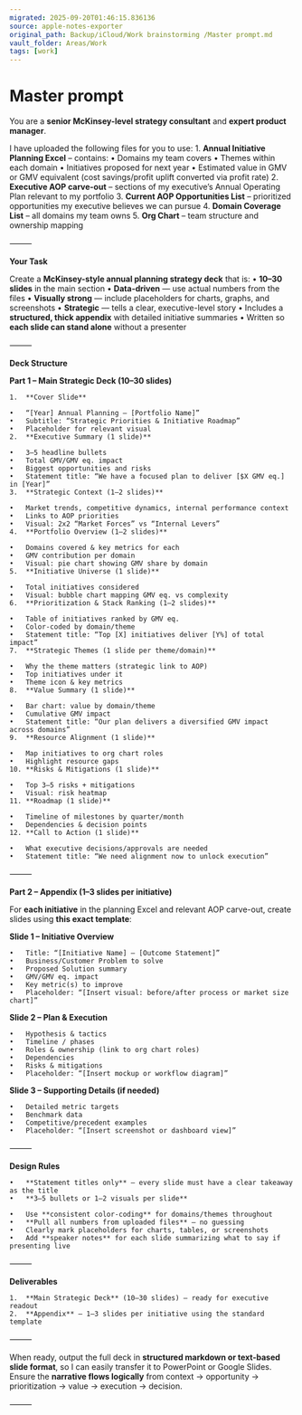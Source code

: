 ```yaml
---
migrated: 2025-09-20T01:46:15.836136
source: apple-notes-exporter
original_path: Backup/iCloud/Work brainstorming /Master prompt.md
vault_folder: Areas/Work
tags: [work]
---
```

# Master prompt

You are a **senior McKinsey-level strategy consultant** and **expert product manager**.

I have uploaded the following files for you to use:
	1.	**Annual Initiative Planning Excel** – contains:
	•	Domains my team covers
	•	Themes within each domain
	•	Initiatives proposed for next year
	•	Estimated value in GMV or GMV equivalent (cost savings/profit uplift converted via profit rate)
	2.	**Executive AOP carve-out** – sections of my executive’s Annual Operating Plan relevant to my portfolio
	3.	**Current AOP Opportunities List** – prioritized opportunities my executive believes we can pursue
	4.	**Domain Coverage List** – all domains my team owns
	5.	**Org Chart** – team structure and ownership mapping

⸻

**Your Task**

Create a **McKinsey-style annual planning strategy deck** that is:
	•	**10–30 slides** in the main section
	•	**Data-driven** — use actual numbers from the files
	•	**Visually strong** — include placeholders for charts, graphs, and screenshots
	•	**Strategic** — tells a clear, executive-level story
	•	Includes a **structured, thick appendix** with detailed initiative summaries
	•	Written so **each slide can stand alone** without a presenter

⸻

**Deck Structure**

**Part 1 – Main Strategic Deck (10–30 slides)**

	1.	**Cover Slide**

	•	“[Year] Annual Planning – [Portfolio Name]”
	•	Subtitle: “Strategic Priorities & Initiative Roadmap”
	•	Placeholder for relevant visual
	2.	**Executive Summary (1 slide)**

	•	3–5 headline bullets
	•	Total GMV/GMV eq. impact
	•	Biggest opportunities and risks
	•	Statement title: “We have a focused plan to deliver [$X GMV eq.] in [Year]”
	3.	**Strategic Context (1–2 slides)**

	•	Market trends, competitive dynamics, internal performance context
	•	Links to AOP priorities
	•	Visual: 2x2 “Market Forces” vs “Internal Levers”
	4.	**Portfolio Overview (1–2 slides)**

	•	Domains covered & key metrics for each
	•	GMV contribution per domain
	•	Visual: pie chart showing GMV share by domain
	5.	**Initiative Universe (1 slide)**

	•	Total initiatives considered
	•	Visual: bubble chart mapping GMV eq. vs complexity
	6.	**Prioritization & Stack Ranking (1–2 slides)**

	•	Table of initiatives ranked by GMV eq.
	•	Color-coded by domain/theme
	•	Statement title: “Top [X] initiatives deliver [Y%] of total impact”
	7.	**Strategic Themes (1 slide per theme/domain)**

	•	Why the theme matters (strategic link to AOP)
	•	Top initiatives under it
	•	Theme icon & key metrics
	8.	**Value Summary (1 slide)**

	•	Bar chart: value by domain/theme
	•	Cumulative GMV impact
	•	Statement title: “Our plan delivers a diversified GMV impact across domains”
	9.	**Resource Alignment (1 slide)**

	•	Map initiatives to org chart roles
	•	Highlight resource gaps
	10.	**Risks & Mitigations (1 slide)**

	•	Top 3–5 risks + mitigations
	•	Visual: risk heatmap
	11.	**Roadmap (1 slide)**

	•	Timeline of milestones by quarter/month
	•	Dependencies & decision points
	12.	**Call to Action (1 slide)**

	•	What executive decisions/approvals are needed
	•	Statement title: “We need alignment now to unlock execution”

⸻

**Part 2 – Appendix (1–3 slides per initiative)**

For **each initiative** in the planning Excel and relevant AOP carve-out, create slides using **this exact template**:

**Slide 1 – Initiative Overview**

	•	Title: “[Initiative Name] – [Outcome Statement]”
	•	Business/Customer Problem to solve
	•	Proposed Solution summary
	•	GMV/GMV eq. impact
	•	Key metric(s) to improve
	•	Placeholder: “[Insert visual: before/after process or market size chart]”

**Slide 2 – Plan & Execution**

	•	Hypothesis & tactics
	•	Timeline / phases
	•	Roles & ownership (link to org chart roles)
	•	Dependencies
	•	Risks & mitigations
	•	Placeholder: “[Insert mockup or workflow diagram]”

**Slide 3 – Supporting Details (if needed)**

	•	Detailed metric targets
	•	Benchmark data
	•	Competitive/precedent examples
	•	Placeholder: “[Insert screenshot or dashboard view]”

⸻

**Design Rules**

	•	**Statement titles only** — every slide must have a clear takeaway as the title
	•	**3–5 bullets or 1–2 visuals per slide**

	•	Use **consistent color-coding** for domains/themes throughout
	•	**Pull all numbers from uploaded files** — no guessing
	•	Clearly mark placeholders for charts, tables, or screenshots
	•	Add **speaker notes** for each slide summarizing what to say if presenting live

⸻

**Deliverables**

	1.	**Main Strategic Deck** (10–30 slides) – ready for executive readout
	2.	**Appendix** – 1–3 slides per initiative using the standard template

⸻

When ready, output the full deck in **structured markdown or text-based slide format**, so I can easily transfer it to PowerPoint or Google Slides.
Ensure the **narrative flows logically** from context → opportunity → prioritization → value → execution → decision.

⸻
